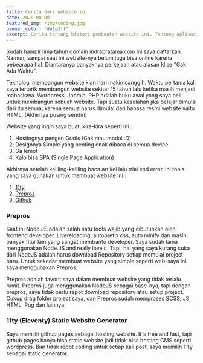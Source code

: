 ```yaml
---
title: Cerita dari website ini
date: 2020-08-08
featured_img: /img/coding.jpg
banner_color: "#e1e3ff"
excerpt: Cerita tentang histori pembuatan website ini. Tentang aplikasi dan teknologi yang digunakan, dan hal-hal lain yang mungkin menarik buat dibaca.
---
```


Sudah hampir lima tahun domain indrapratama.com ini saya daftarkan. Namun, sampai saat ini website-nya belum juga bisa online karena bebearapa hal. Diantaranya banyaknya perkejaan atau alasan klise "Gak Ada Waktu".

Teknologi membangun website kian hari makin canggih. Waktu pertama kali saya tertarik membangun website sekitar 15 tahun lalu ketika masih menjadi mahasiswa. Wordpress, Joomla, PHP adalah buku awal yang saya beli untuk membangun sebuah website. Tapi suatu kesalahan jika belajar dimulai dari itu semua, karena semua harus dimulai dari bahasa resmi website yaitu HTML. (Akhirnya pusing sendiri)

Website yang ingin saya buat, kira-kira seperti ini :

1. Hostingnya pengen Gratis (Gak mau modal :D)
2. Designnya Simple yang penting enak dibaca di semua device
3. Ga lemot
4. Kalo bisa SPA (Single Page Application)

Akhirnya setelah keliling-keliling baca artikel lalu trial end error, ini tools yang saya gunakan untuk membuat website ini :

1. [11ty](https://www.11ty.dev)
2. [Prepros](https://www.prepros.io)
3. [Github](https://www.github.com)

### Prepros

Saat ini Node.JS adalah salah satu tools wajib yang dibutuhkan oleh frontend developer. Livereloading, autoprefix css, auto minify dan masih banyak fitur lain yang sangat membantu developer. Saya sudah lama menggunakan Node.JS and really love it. Tapi, hal yang saya kurang suka dari NodeJS adalah harus download Repository setiap memulai project baru. Untuk sekedar membuat website yang simple seperti web-saya ini, saya menggunakan Prepros.

Prepros adalah favorit saya dalam membuat website yang tidak terlalu rumit. Prepros juga menggunakan NodeJS sebagai base-nya, tapi dengan prepros, saya tidak perlu repot download repository atau setup project. Cukup drag folder project saya, dan Prepros sudah memproses SCSS, JS, HTML, Pug dan lainnya.

### 11ty (Eleventy) Static Website Generator

Saya memilih github pages sebagai hosting website. It`s free and fast, tapi github pages hanya bisa static website jadi tidak bisa hosting CMS seperti wordpress. Biar tidak repot coding untuk setiap kali post, saya memilih 11ty sebagai static generator.
